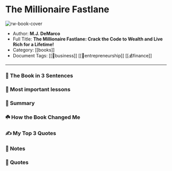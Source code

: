 
# The Millionaire Fastlane

![rw-book-cover](https://i.gr-assets.com/images/S/compressed.photo.goodreads.com/books/1384971700l/18872437.jpg)

- Author: **M.J. DeMarco**
- Full Title: **The Millionaire Fastlane: Crack the Code to Wealth and Live Rich for a Lifetime!**
- Category: [[books]]
- Document Tags: [[💼business]] [[💎entrepreneurship]] [[💰finance]] 
---
### 🚀 The Book in 3 Sentences

### 🎨 Most important lessons

### 📒 Summary

### ☘️ How the Book Changed Me

### ✍️ My Top 3 Quotes

### 📝 Notes

### 📜 Quotes
